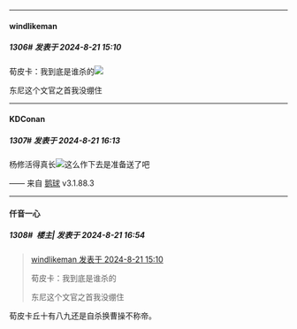 ﻿
*****

####  windlikeman  
##### 1306#       发表于 2024-8-21 15:10

荀皮卡：我到底是谁杀的<img src="https://static.saraba1st.com/image/smiley/face2017/245.png" referrerpolicy="no-referrer">

东尼这个文官之首我没绷住


*****

####  KDConan  
##### 1307#       发表于 2024-8-21 16:13

杨修活得真长<img src="https://static.saraba1st.com/image/smiley/face2017/021.png" referrerpolicy="no-referrer">这么作下去是准备送了吧

—— 来自 [鹅球](https://www.pgyer.com/GcUxKd4w) v3.1.88.3


*****

####  仟音一心  
##### 1308#         楼主| 发表于 2024-8-21 16:54

<blockquote><a href="httphttps://bbs.saraba1st.com/2b/forum.php?mod=redirect&amp;goto=findpost&amp;pid=65968677&amp;ptid=1843655" target="_blank">windlikeman 发表于 2024-8-21 15:10</a>

荀皮卡：我到底是谁杀的

东尼这个文官之首我没绷住</blockquote>
荀皮卡丘十有八九还是自杀换曹操不称帝。

